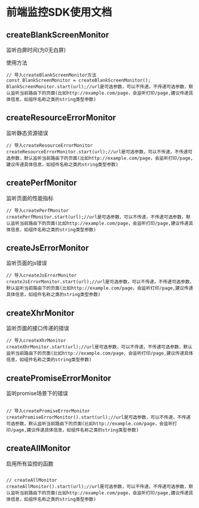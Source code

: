 # 前端监控SDK使用文档

## createBlankScreenMonitor

监听白屏时间(为0无白屏)

使用方法

```
// 导入createBlankScreenMonitor方法
const BlankScreenMonitor = createBlankScreenMonitor();
BlankScreenMonitor.start(url);//url是可选参数，可以不传递，不传递可选参数，默认监听当前路由下的页面(比如http://example.com/page，会监听打印/page,建议传递具体信息，如组件名称之类的string类型参数)

```

## createResourceErrorMonitor

监听静态资源错误

```
// 导入createResourceErrorMonitor
createResourceErrorMonitor.start(url);//url是可选参数，可以不传递，不传递可选参数，默认监听当前路由下的页面(比如http://example.com/page，会监听打印/page,建议传递具体信息，如组件名称之类的string类型参数)

```

## createPerfMonitor

监听页面的性能指标

```
// 导入createPerfMonitor
createPerfMonitor.start(url);//url是可选参数，可以不传递，不传递可选参数，默认监听当前路由下的页面(比如http://example.com/page，会监听打印/page,建议传递具体信息，如组件名称之类的string类型参数)

```

## createJsErrorMonitor

监听页面的js错误

```
// 导入createJsErrorMonitor
createJsErrorMonitor.start(url);//url是可选参数，可以不传递，不传递可选参数，默认监听当前路由下的页面(比如http://example.com/page，会监听打印/page,建议传递具体信息，如组件名称之类的string类型参数)

```

## createXhrMonitor

监听页面的接口传递的错误

```
// 导入createXhrMonitor
createXhrMonitor.start(url);//url是可选参数，可以不传递，不传递可选参数，默认监听当前路由下的页面(比如http://example.com/page，会监听打印/page,建议传递具体信息，如组件名称之类的string类型参数)

```

## createPromiseErrorMonitor

监听promise场景下的错误

```

// 导入createPromiseErrorMonitor
createPromiseErrorMonitor().start(url);//url是可选参数，可以不传递，不传递可选参数，默认监听当前路由下的页面(比如http://example.com/page，会监听打印/page,建议传递具体信息，如组件名称之类的string类型参数)

```

## createAllMonitor

启用所有监控的函数

```

// createAllMonitor
createAllMonitor().start(url);//url是可选参数，可以不传递，不传递可选参数，默认监听当前路由下的页面(比如http://example.com/page，会监听打印/page,建议传递具体信息，如组件名称之类的string类型参数)

```

